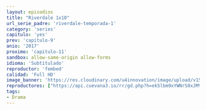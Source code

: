 ```yaml
---
layout: episodios
title: "Riverdale 1x10"
url_serie_padre: 'riverdale-temporada-1'
category: 'series'
capitulo: 'yes'
prev: 'capitulo-9'
anio: '2017'
proximo: 'capitulo-11'
sandbox: allow-same-origin allow-forms
idioma: 'Subtitulado'
reproductor: 'fembed'
calidad: 'Full HD'
image_banner: 'https://res.cloudinary.com/u4innovation/image/upload/v1565152608/maxresdefault-min_vy9nnj.jpg'
reproductores: ["https://api.cuevana3.io/rr/gd.php?h=ek5lbm9xYWNrS0xJMVp5b21KREk0dFBLbjVkaHhkRGdrOG1jbnBpUnhhS1ZuSnRvWU5YRzFkTFNvR0tCcEpQc3B0UjBnbzJwbHVPVXNxbWpuckdyNkpHU3FadVkyUT09"]
tags:
- Drama
---
```











